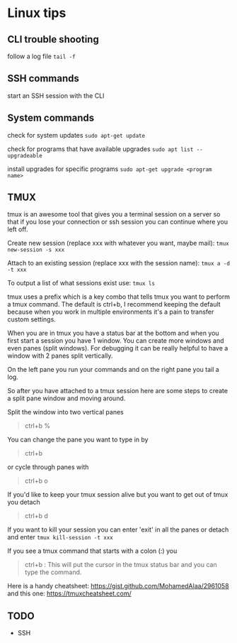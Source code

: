 # Linux tips
## CLI trouble shooting
follow a log file
  `tail -f`
## SSH commands
start an SSH session with the CLI

## System commands
check for system updates
  `sudo apt-get update`

check for programs that have available upgrades
  `sudo apt list --upgradeable`

install upgrades for specific programs
  `sudo apt-get upgrade <program name>`

## TMUX
tmux is an awesome tool that gives you a terminal session on a server so that if you lose your connection or ssh session you can continue where you left off.

Create new session (replace xxx with whatever you want, maybe mail):
`tmux new-session -s xxx`

Attach to an existing session (replace xxx with the session name):
`tmux a -d -t xxx`

To output a list of what sessions exist use:
`tmux ls`

tmux uses a prefix which is a key combo that tells tmux you want to perform a tmux command. The default is ctrl+b, I recommend keeping the default because when you work in multiple environments it's a pain to transfer custom settings.

When you are in tmux you have a status bar at the bottom and when you first start a session you have 1 window. You can create more windows and even panes (split windows). For debugging it can be really helpful to have a window with 2 panes split vertically.

On the left pane you run your commands and on the right pane you tail a log.

So after you have attached to a tmux session here are some steps to create a split pane window and moving around.

Split the window into two vertical panes
> ctrl+b %

You can change the pane you want to type in by
> ctrl+b <direction-keys>

or cycle through panes with
> ctrl+b o

If you'd like to keep your tmux session alive but you want to get out of tmux you detach
> ctrl+b d

If you want to kill your session you can enter 'exit' in all the panes or detach and enter
`tmux kill-session -t xxx`

If you see a tmux command that starts with a colon (:) you
> ctrl+b :
This will put the cursor in the tmux status bar and you can type the command.

Here is a handy cheatsheet: https://gist.github.com/MohamedAlaa/2961058
and this one: https://tmuxcheatsheet.com/



## TODO
* SSH
